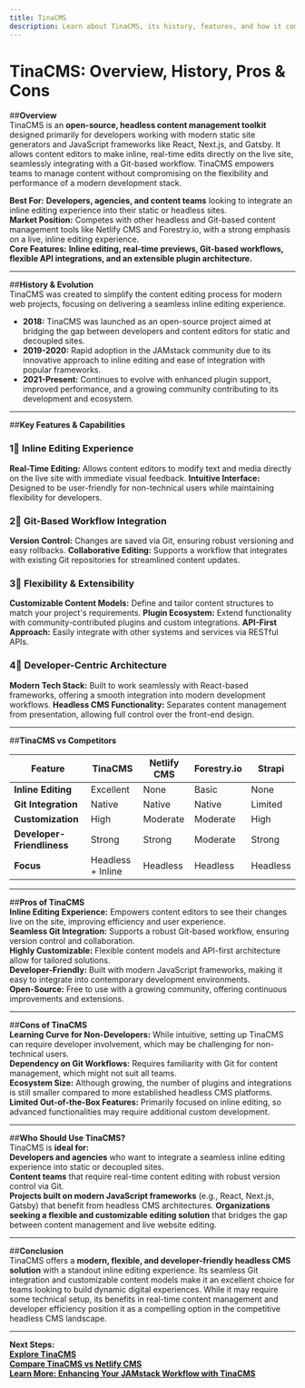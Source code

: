 ```yaml
---
title: TinaCMS
description: Learn about TinaCMS, its history, features, and how it compares to other content management solutions.
---
```


# **TinaCMS: Overview, History, Pros & Cons**

##**Overview**  
TinaCMS is an **open-source, headless content management toolkit** designed primarily for developers working with modern static site generators and JavaScript frameworks like React, Next.js, and Gatsby. It allows content editors to make inline, real-time edits directly on the live site, seamlessly integrating with a Git-based workflow. TinaCMS empowers teams to manage content without compromising on the flexibility and performance of a modern development stack.

 **Best For:** **Developers, agencies, and content teams** looking to integrate an inline editing experience into their static or headless sites.  
 **Market Position:** Competes with other headless and Git-based content management tools like Netlify CMS and Forestry.io, with a strong emphasis on a live, inline editing experience.  
 **Core Features:** **Inline editing, real-time previews, Git-based workflows, flexible API integrations, and an extensible plugin architecture.**

---

##**History & Evolution**  
TinaCMS was created to simplify the content editing process for modern web projects, focusing on delivering a seamless inline editing experience.

- **2018:** TinaCMS was launched as an open-source project aimed at bridging the gap between developers and content editors for static and decoupled sites.
- **2019-2020:** Rapid adoption in the JAMstack community due to its innovative approach to inline editing and ease of integration with popular frameworks.
- **2021-Present:** Continues to evolve with enhanced plugin support, improved performance, and a growing community contributing to its development and ecosystem.

---

##**Key Features & Capabilities**

### **1⃣ Inline Editing Experience**
 **Real-Time Editing:** Allows content editors to modify text and media directly on the live site with immediate visual feedback.
 **Intuitive Interface:** Designed to be user-friendly for non-technical users while maintaining flexibility for developers.

### **2⃣ Git-Based Workflow Integration**
 **Version Control:** Changes are saved via Git, ensuring robust versioning and easy rollbacks.
 **Collaborative Editing:** Supports a workflow that integrates with existing Git repositories for streamlined content updates.

### **3⃣ Flexibility & Extensibility**
 **Customizable Content Models:** Define and tailor content structures to match your project's requirements.
 **Plugin Ecosystem:** Extend functionality with community-contributed plugins and custom integrations.
 **API-First Approach:** Easily integrate with other systems and services via RESTful APIs.

### **4⃣ Developer-Centric Architecture**
 **Modern Tech Stack:** Built to work seamlessly with React-based frameworks, offering a smooth integration into modern development workflows.
 **Headless CMS Functionality:** Separates content management from presentation, allowing full control over the front-end design.

---

##**TinaCMS vs Competitors**

| Feature                     | TinaCMS          | Netlify CMS      | Forestry.io      | Strapi          |
|-----------------------------|------------------|------------------|------------------|-----------------|
| **Inline Editing**          |  Excellent     |  None          |  Basic         |  None         |
| **Git Integration**         |  Native        |  Native        |  Native        |  Limited      |
| **Customization**           |  High          |  Moderate      |  Moderate      |  High        |
| **Developer-Friendliness**  |  Strong        |  Strong        |  Moderate      |  Strong      |
| **Focus**                   |  Headless + Inline |  Headless   |  Headless     |  Headless    |

---

##**Pros of TinaCMS**  
 **Inline Editing Experience:** Empowers content editors to see their changes live on the site, improving efficiency and user experience.  
 **Seamless Git Integration:** Supports a robust Git-based workflow, ensuring version control and collaboration.  
 **Highly Customizable:** Flexible content models and API-first architecture allow for tailored solutions.  
 **Developer-Friendly:** Built with modern JavaScript frameworks, making it easy to integrate into contemporary development environments.  
 **Open-Source:** Free to use with a growing community, offering continuous improvements and extensions.

---

##**Cons of TinaCMS**  
 **Learning Curve for Non-Developers:** While intuitive, setting up TinaCMS can require developer involvement, which may be challenging for non-technical users.  
 **Dependency on Git Workflows:** Requires familiarity with Git for content management, which might not suit all teams.  
 **Ecosystem Size:** Although growing, the number of plugins and integrations is still smaller compared to more established headless CMS platforms.  
 **Limited Out-of-the-Box Features:** Primarily focused on inline editing, so advanced functionalities may require additional custom development.

---

##**Who Should Use TinaCMS?**  
TinaCMS is **ideal for:**  
 **Developers and agencies** who want to integrate a seamless inline editing experience into static or decoupled sites.  
 **Content teams** that require real-time content editing with robust version control via Git.  
 **Projects built on modern JavaScript frameworks** (e.g., React, Next.js, Gatsby) that benefit from headless CMS architectures.
 **Organizations seeking a flexible and customizable editing solution** that bridges the gap between content management and live website editing.

---

##**Conclusion**  
TinaCMS offers a **modern, flexible, and developer-friendly headless CMS solution** with a standout inline editing experience. Its seamless Git integration and customizable content models make it an excellent choice for teams looking to build dynamic digital experiences. While it may require some technical setup, its benefits in real-time content management and developer efficiency position it as a compelling option in the competitive headless CMS landscape.

---

 **Next Steps:**  
 **[Explore TinaCMS](https://tinacms.org/)**  
 **[Compare TinaCMS vs Netlify CMS](#)**  
 **[Learn More: Enhancing Your JAMstack Workflow with TinaCMS](#)**
